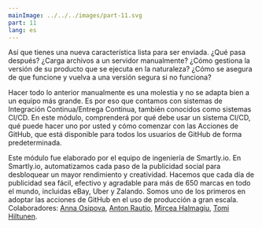 ```yaml
--- 
mainImage: ../../../images/part-11.svg 
part: 11 
lang: es
--- 
```


<div class="intro"> 

Así que tienes una nueva característica lista para ser enviada. ¿Qué pasa después? ¿Carga archivos a un servidor manualmente? ¿Cómo gestiona la versión de su producto que se ejecuta en la naturaleza? ¿Cómo se asegura de que funcione y vuelva a una versión segura si no funciona? 

Hacer todo lo anterior manualmente es una molestia y no se adapta bien a un equipo más grande. Es por eso que contamos con sistemas de Integración Continua/Entrega Continua, también conocidos como sistemas CI/CD. En este módulo, comprenderá por qué debe usar un sistema CI/CD, qué puede hacer uno por usted y cómo comenzar con las Acciones de GitHub, que está disponible para todos los usuarios de GitHub de forma predeterminada.

Este módulo fue elaborado por el equipo de ingeniería de Smartly.io. En Smartly.io, automatizamos cada paso de la publicidad social para desbloquear un mayor rendimiento y creatividad. Hacemos que cada día de publicidad sea fácil, efectivo y agradable para más de 650 marcas en todo el mundo, incluidas eBay, Uber y Zalando. Somos uno de los primeros en adoptar las acciones de GitHub en el uso de producción a gran escala. Colaboradores: [Anna Osipova](https://www.linkedin.com/in/a-osipova/), [Anton Rautio](https://www.linkedin.com/in/anton-rautio-768190145/), [Mircea Halmagiu](https://www.linkedin.com/in/mhalmagiu/), [Tomi Hiltunen](https://www.linkedin.com/in/tomihiltunen/). 

</div>